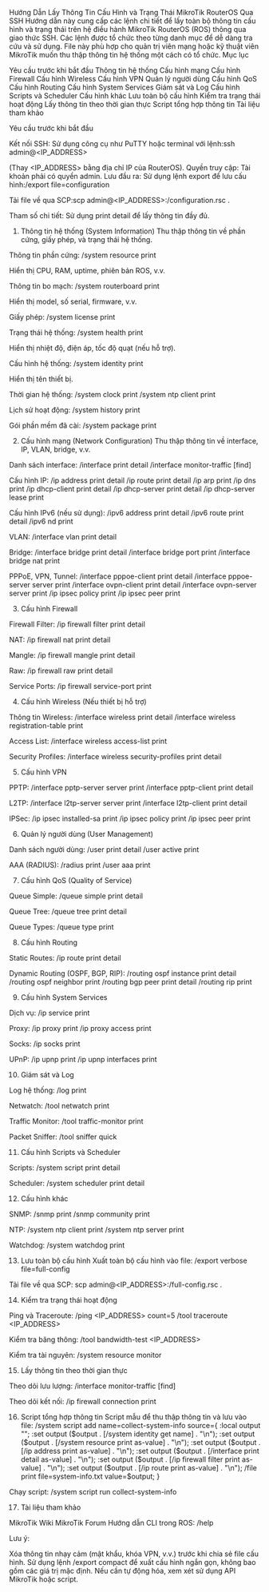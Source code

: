 Hướng Dẫn Lấy Thông Tin Cấu Hình và Trạng Thái MikroTik RouterOS Qua SSH
Hướng dẫn này cung cấp các lệnh chi tiết để lấy toàn bộ thông tin cấu hình và trạng thái trên hệ điều hành MikroTik RouterOS (ROS) thông qua giao thức SSH. Các lệnh được tổ chức theo từng danh mục để dễ dàng tra cứu và sử dụng. File này phù hợp cho quản trị viên mạng hoặc kỹ thuật viên MikroTik muốn thu thập thông tin hệ thống một cách có tổ chức.
Mục lục

Yêu cầu trước khi bắt đầu
Thông tin hệ thống
Cấu hình mạng
Cấu hình Firewall
Cấu hình Wireless
Cấu hình VPN
Quản lý người dùng
Cấu hình QoS
Cấu hình Routing
Cấu hình System Services
Giám sát và Log
Cấu hình Scripts và Scheduler
Cấu hình khác
Lưu toàn bộ cấu hình
Kiểm tra trạng thái hoạt động
Lấy thông tin theo thời gian thực
Script tổng hợp thông tin
Tài liệu tham khảo

Yêu cầu trước khi bắt đầu

Kết nối SSH: Sử dụng công cụ như PuTTY hoặc terminal với lệnh:ssh admin@<IP_ADDRESS>

(Thay <IP_ADDRESS> bằng địa chỉ IP của RouterOS).
Quyền truy cập: Tài khoản phải có quyền admin.
Lưu đầu ra: Sử dụng lệnh export để lưu cấu hình:/export file=configuration

Tải file về qua SCP:scp admin@<IP_ADDRESS>:/configuration.rsc .


Tham số chi tiết: Sử dụng print detail để lấy thông tin đầy đủ.


1. Thông tin hệ thống (System Information)
Thu thập thông tin về phần cứng, giấy phép, và trạng thái hệ thống.

Thông tin phần cứng:
/system resource print

Hiển thị CPU, RAM, uptime, phiên bản ROS, v.v.

Thông tin bo mạch:
/system routerboard print

Hiển thị model, số serial, firmware, v.v.

Giấy phép:
/system license print


Trạng thái hệ thống:
/system health print

Hiển thị nhiệt độ, điện áp, tốc độ quạt (nếu hỗ trợ).

Cấu hình hệ thống:
/system identity print

Hiển thị tên thiết bị.

Thời gian hệ thống:
/system clock print
/system ntp client print


Lịch sử hoạt động:
/system history print


Gói phần mềm đã cài:
/system package print



2. Cấu hình mạng (Network Configuration)
Thu thập thông tin về interface, IP, VLAN, bridge, v.v.

Danh sách interface:
/interface print detail
/interface monitor-traffic [find]


Cấu hình IP:
/ip address print detail
/ip route print detail
/ip arp print
/ip dns print
/ip dhcp-client print detail
/ip dhcp-server print detail
/ip dhcp-server lease print


Cấu hình IPv6 (nếu sử dụng):
/ipv6 address print detail
/ipv6 route print detail
/ipv6 nd print


VLAN:
/interface vlan print detail


Bridge:
/interface bridge print detail
/interface bridge port print
/interface bridge nat print


PPPoE, VPN, Tunnel:
/interface pppoe-client print detail
/interface pppoe-server server print
/interface ovpn-client print detail
/interface ovpn-server server print
/ip ipsec policy print
/ip ipsec peer print



3. Cấu hình Firewall

Firewall Filter:
/ip firewall filter print detail


NAT:
/ip firewall nat print detail


Mangle:
/ip firewall mangle print detail


Raw:
/ip firewall raw print detail


Service Ports:
/ip firewall service-port print



4. Cấu hình Wireless (Nếu thiết bị hỗ trợ)

Thông tin Wireless:
/interface wireless print detail
/interface wireless registration-table print


Access List:
/interface wireless access-list print


Security Profiles:
/interface wireless security-profiles print detail



5. Cấu hình VPN

PPTP:
/interface pptp-server server print
/interface pptp-client print detail


L2TP:
/interface l2tp-server server print
/interface l2tp-client print detail


IPSec:
/ip ipsec installed-sa print
/ip ipsec policy print
/ip ipsec peer print



6. Quản lý người dùng (User Management)

Danh sách người dùng:
/user print detail
/user active print


AAA (RADIUS):
/radius print
/user aaa print



7. Cấu hình QoS (Quality of Service)

Queue Simple:
/queue simple print detail


Queue Tree:
/queue tree print detail


Queue Types:
/queue type print



8. Cấu hình Routing

Static Routes:
/ip route print detail


Dynamic Routing (OSPF, BGP, RIP):
/routing ospf instance print detail
/routing ospf neighbor print
/routing bgp peer print detail
/routing rip print



9. Cấu hình System Services

Dịch vụ:
/ip service print


Proxy:
/ip proxy print
/ip proxy access print


Socks:
/ip socks print


UPnP:
/ip upnp print
/ip upnp interfaces print



10. Giám sát và Log

Log hệ thống:
/log print


Netwatch:
/tool netwatch print


Traffic Monitor:
/tool traffic-monitor print


Packet Sniffer:
/tool sniffer quick



11. Cấu hình Scripts và Scheduler

Scripts:
/system script print detail


Scheduler:
/system scheduler print detail



12. Cấu hình khác

SNMP:
/snmp print
/snmp community print


NTP:
/system ntp client print
/system ntp server print


Watchdog:
/system watchdog print



13. Lưu toàn bộ cấu hình
Xuất toàn bộ cấu hình vào file:
/export verbose file=full-config

Tải file về qua SCP:
scp admin@<IP_ADDRESS>:/full-config.rsc .

14. Kiểm tra trạng thái hoạt động

Ping và Traceroute:
/ping <IP_ADDRESS> count=5
/tool traceroute <IP_ADDRESS>


Kiểm tra băng thông:
/tool bandwidth-test <IP_ADDRESS>


Kiểm tra tài nguyên:
/system resource monitor



15. Lấy thông tin theo thời gian thực

Theo dõi lưu lượng:
/interface monitor-traffic [find]


Theo dõi kết nối:
/ip firewall connection print



16. Script tổng hợp thông tin
Script mẫu để thu thập thông tin và lưu vào file:
/system script
add name=collect-system-info source={
  :local output "";
  :set output ($output . [/system identity get name] . "\n");
  :set output ($output . [/system resource print as-value] . "\n");
  :set output ($output . [/ip address print as-value] . "\n");
  :set output ($output . [/interface print detail as-value] . "\n");
  :set output ($output . [/ip firewall filter print as-value] . "\n");
  :set output ($output . [/ip route print as-value] . "\n");
  /file print file=system-info.txt value=$output;
}

Chạy script:
/system script run collect-system-info

17. Tài liệu tham khảo

MikroTik Wiki
MikroTik Forum
Hướng dẫn CLI trong ROS: /help


Lưu ý: 

Xóa thông tin nhạy cảm (mật khẩu, khóa VPN, v.v.) trước khi chia sẻ file cấu hình.
Sử dụng lệnh /export compact để xuất cấu hình ngắn gọn, không bao gồm các giá trị mặc định.
Nếu cần tự động hóa, xem xét sử dụng API MikroTik hoặc script.

